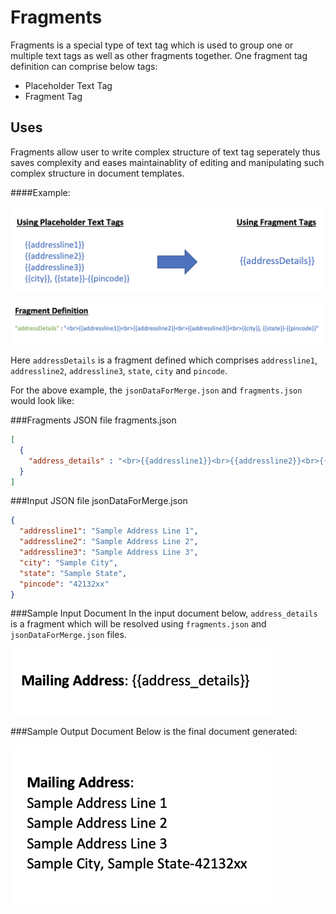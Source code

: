 # Fragments

Fragments is a special type of text tag which is used to group one or multiple  text tags as well as other fragments together. One fragment tag definition can comprise below tags:

- Placeholder Text Tag 
- Fragment Tag

## Uses

Fragments allow user to write complex structure of text tag seperately thus saves complexity and eases maintainablity of editing and manipulating such complex structure in document templates.

####Example:


![image](../images/use_fragments.png)

![image](../images/fragment_desc.png)

Here `addressDetails` is a fragment defined which comprises `addressline1`, `addressline2`, `addressline3`, `state`, `city` and `pincode`.

For the above example, the `jsonDataForMerge.json` and `fragments.json` would look like:

###Fragments JSON file
fragments.json

```json
[
  {
    "address_details" : "<br>{{addressline1}}<br>{{addressline2}}<br>{{addressline3}}<br>{{city}}, {{state}}-{{pincode}}"
  }
]
```

###Input JSON file
jsonDataForMerge.json
```json
{
  "addressline1": "Sample Address Line 1",
  "addressline2": "Sample Address Line 2",
  "addressline3": "Sample Address Line 3",
  "city": "Sample City",
  "state": "Sample State",
  "pincode": "42132xx"
}
```

###Sample Input Document 
In the input document below, `address_details` is a fragment which will be resolved using `fragments.json` and `jsonDataForMerge.json` files.

![image](../images/fragments_input.png)

###Sample Output Document 
Below is the final document generated:

![image](../images/fragments_output.png)
